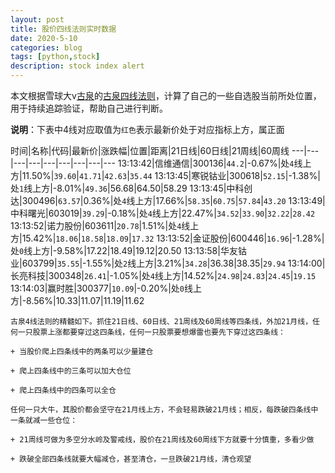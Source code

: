 ```yaml
---
layout: post
title: 股价四线法则实时数据
date: 2020-5-10
categories: blog
tags: [python,stock]
description: stock index alert
---
```



本文根据雪球大v[古泉](https://xueqiu.com/u/7148646888)的[古泉四线法则](https://xueqiu.com/7148646888/130498192)，计算了自己的一些自选股当前所处位置，用于持续追踪验证，帮助自己进行判断。

**说明**：下表中4线对应取值为`红色`表示最新价处于对应指标上方，属正面

时间|名称|代码|最新价|涨跌幅|位置|距离|21日线|60日线|21周线|60周线
---|---|---|---|---|---|---|---|---
13:13:42|信维通信|300136|`44.2`|-0.67%|处`4`线上方|11.50%|`39.60`|`41.71`|`42.63`|`35.44`
13:13:45|寒锐钴业|300618|`52.15`|-1.38%|处`1`线上方|-8.01%|`49.36`|56.68|64.50|58.29
13:13:45|中科创达|300496|`63.57`|0.36%|处`4`线上方|17.66%|`58.35`|`60.75`|`57.84`|`43.20`
13:13:49|中科曙光|603019|`39.29`|-0.18%|处`4`线上方|22.47%|`34.52`|`33.90`|`32.22`|`28.42`
13:13:52|诺力股份|603611|`20.78`|1.51%|处`4`线上方|15.42%|`18.06`|`18.58`|`18.09`|`17.32`
13:13:52|金证股份|600446|`16.96`|-1.28%|处`0`线上方|-9.58%|17.22|18.49|19.12|20.50
13:13:58|华友钴业|603799|`35.55`|-1.55%|处`2`线上方|3.21%|`34.28`|36.38|38.35|`29.94`
13:14:00|长亮科技|300348|`26.41`|-1.05%|处`4`线上方|14.52%|`24.98`|`24.83`|`24.45`|`19.15`
13:14:03|赢时胜|300377|`10.09`|-0.20%|处`0`线上方|-8.56%|10.33|11.07|11.19|11.62

```
古泉4线法则的精髓如下。抓住21日线、60日线、21周线及60周线等四条线，外加21月线，任何一只股票上涨都要穿过这四条线，任何一只股票要想爆雷也要先下穿过这四条线：

+ 当股价爬上四条线中的两条可以少量建仓

+ 爬上四条线中的三条可以加大仓位

+ 爬上四条线中的四条可以全仓

任何一只大牛，其股价都会坚守在21月线上方，不会轻易跌破21月线；相反，每跌破四条线中一条就减一些仓位：

+ 21周线可做为多空分水岭及警戒线，股价在21周线及60周线下方就要十分慎重，多看少做

+ 跌破全部四条线就要大幅减仓，甚至清仓，一旦跌破21月线，清仓观望
```
